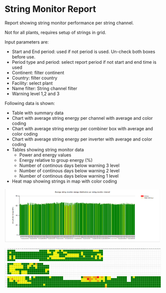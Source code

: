 # String Monitor Report

Report showing string monitor performance per string channel.

Not for all plants, requires setup of strings in grid.

Input parameters are:

* Start and End period: used if not period is used. Un-check both boxes before use.
* Period type and period: select report period if not start and end time is used
* Continent: filter continent
* Country: filter country
* Facility: select plant    
* Name filter: String channel filter
* Warning level 1,2 and 3

Following data is shown:
   
* Table with summary data
* Chart with average string energy per channel with average and color coding
* Chart with average string energy per combiner box with average and color coding
* Chart with average string energy per inverter with average and color coding
* Tables showing string monitor data
    * Power and energy values
    * Energy relative to group energy (%)
    * Number of continous days below warning 3 level
    * Number of continous days below warning 2 level
    * Number of continous days below warning 1 level
* Heat map showing strings in map with color coding

![String monitor distribution](../../../Images/stringmonchart.png)

![Heat map](../../../Images/Heat%20map.png)